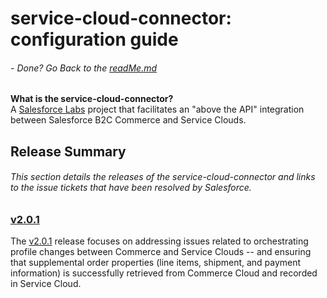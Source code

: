 # service-cloud-connector: configuration guide
###### - Done? Go Back to the [readMe.md](../../README.md)
**What is the service-cloud-connector?**   
A [Salesforce Labs](https://twitter.com/salesforce_labs?lang=en) project that facilitates an "above the API" integration between Salesforce B2C Commerce and Service Clouds.

## Release Summary
###### This section details the releases of the service-cloud-connector and links to the issue tickets that have been resolved by Salesforce.

### [v2.0.1](v2.0.1.md)

The [v2.0.1](v2.0.1.md) release focuses on addressing issues related to orchestrating profile changes between Commerce and Service Clouds -- and ensuring that supplemental order properties (line items, shipment, and payment information) is successfully retrieved from Commerce Cloud and recorded in Service Cloud.
